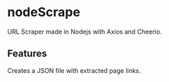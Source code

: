 # nodeScrape
URL Scraper made in Nodejs with Axios and Cheerio.

## Features
Creates a JSON file with extracted page links.
